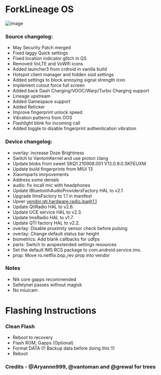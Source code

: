 # ForkLineage OS
![image](https://user-images.githubusercontent.com/30686963/129340582-c5edac6e-cbfa-4750-acf9-ea62bf84af5c.png)

### Source changelog:
- May Security Patch merged
- Fixed laggy Quick settings
- Fixed location indicator glitch in QS
- Removed VoLTE and VoWIfi icons
- Added launcher3 from crdroid in vanilla build
- Hotspot client manager and hidden ssid settings
- Added settings to block annoying signal strength icon
- Implement cutout force full screen
- Added back Dash Charging/VOOC/Warp/Turbo Charging support
- Lineage upstream
- Added Gamespace support
- Added Reticker
- Improve fingerprint unlock speed
- Vibration patterns from OOS
- Flashlight blink for incoming call
- Added toggle to disable fingerprint authentication vibration

### Device changelog:
- overlay: increase Doze Brightness
- Switch to VantomKernel and use proton clang
- Update blobs from sweet SKQ1.210908.001 V13.0.9.0.SKFEUXM
- Update build fingerprints from MIUI 13
- Xiaomiparts imrpovements
- Address some denials
- audio: fix incall mic with headphones
- Update IBluetoothAudioProvidersFactory HAL to v2.1
- Upgrade IImsFactory to 1.1 in manifest
- Upver vendor.qti.hardware.radio.lpa@1.1
- Update QtiRadio HAL to v2.6.
- Update UCE service HAL to v2.3.
- Update ImsRadio HAL to v1.7.
- Update QTI factory HAL to v2.2.
- overlay: Disable proximity sensor check before pulsing
- overlay: Change default status bar height
- biometrics: Add blank callbacks for udfps
- parts: Switch to aospextended settings resources
- Set the default IMS RCS package to com.android.service.ims.
- prop: Move ro.netflix.bsp_rev prop into vendor


### Notes
- Nik core gapps recommended
- Safetynet passes without magisk
- No miuicam

# Flashing Instructions
### Clean Flash
- Reboot to recovery
- Flash ROM, Gapps (Optional)
- Format DATA (!! Backup data before doing this !!)
- Reboot

### Credits - @Aryannn999, @vantoman and @grewal for trees
